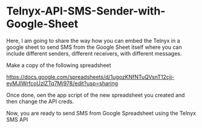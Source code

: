 # Telnyx-API-SMS-Sender-with-Google-Sheet
Here, I am going to share the way how you can embed the Telnyx in a google sheet to send SMS from the Google Sheet itself where you can include different senders, different receivers, with different messages. 

Make a copy of the following spreadsheet

https://docs.google.com/spreadsheets/d/1ugozKNfNTuQVsnT12cjj-eyMJlWrfcoUzlZTq7Mj978/edit?usp=sharing

Once done, oen the app script of the new spreadsheet you created and then change the API creds.

Now, you are ready to send SMS from Google Spreadsheet using the Telnyx SMS API
